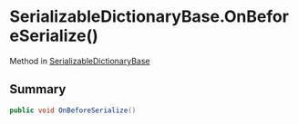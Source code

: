 # SerializableDictionaryBase.OnBeforeSerialize()

Method in [SerializableDictionaryBase](/docs/api/csharp/yarn.unity.serializabledictionarybase-2.md)

## Summary



```csharp
public void OnBeforeSerialize()
```

